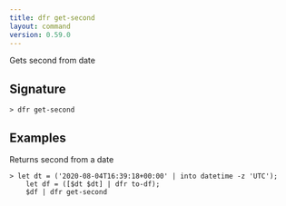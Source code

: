 ```yaml
---
title: dfr get-second
layout: command
version: 0.59.0
---
```


Gets second from date

## Signature

```> dfr get-second ```

## Examples

Returns second from a date
```shell
> let dt = ('2020-08-04T16:39:18+00:00' | into datetime -z 'UTC');
    let df = ([$dt $dt] | dfr to-df);
    $df | dfr get-second
```
